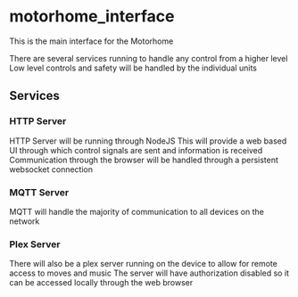 # motorhome_interface

This is the main interface for the Motorhome

There are several services running to handle any control from a higher level
Low level controls and safety will be handled by the individual units

## Services
### HTTP Server
HTTP Server will be running through NodeJS
This will provide a web based UI through which control signals are sent and information is received
Communication through the browser will be handled through a persistent websocket connection
### MQTT Server
MQTT will handle the majority of communication to all devices on the network
### Plex Server
There will also be a plex server running on the device to allow for remote access to moves and music
The server will have authorization disabled so it can be accessed locally through the web browser